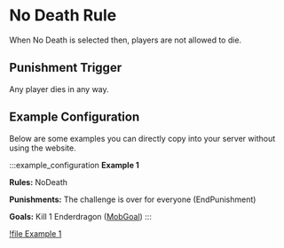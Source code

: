 # No Death Rule

When No Death is selected then, players are not allowed to die. 

## Punishment Trigger

Any player dies in any way.

## Example Configuration

Below are some examples you can directly copy into your server without using the website.

:::example_configuration
**Example 1**

**Rules:** NoDeath

**Punishments:** The challenge is over for everyone (EndPunishment)

**Goals:** Kill 1 Enderdragon ([MobGoal](../goals/mobGoal.md))
:::

[!file Example 1](../static/examples/no_death_end_challenge_mob_goal_1_ender_dragon.json)